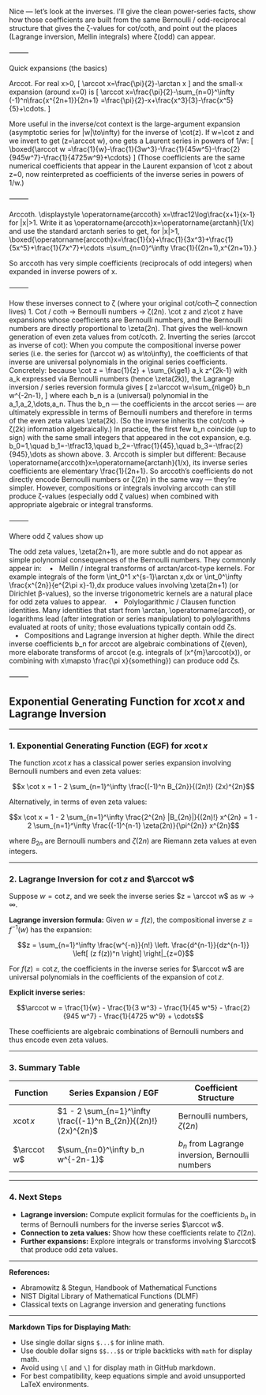 Nice — let’s look at the inverses. I’ll give the clean power-series facts, show how those coefficients are built from the same Bernoulli / odd-reciprocal structure that gives the ζ-values for cot/coth, and point out the places (Lagrange inversion, Mellin integrals) where ζ(odd) can appear.

⸻

Quick expansions (the basics)

Arccot.
For real x>0,
\[
\arccot x=\frac{\pi}{2}-\arctan x
\]
and the small-x expansion (around x=0) is
\[
\arccot x=\frac{\pi}{2}-\sum_{n=0}^\infty (-1)^n\frac{x^{2n+1}}{2n+1}
=\frac{\pi}{2}-x+\frac{x^3}{3}-\frac{x^5}{5}+\cdots.
\]

More useful in the inverse/cot context is the large-argument expansion (asymptotic series for |w|\to\infty) for the inverse of \cot(z). If w=\cot z and we invert to get \(z=\arccot w\), one gets a Laurent series in powers of 1/w:
\[
\boxed{\arccot w
=\frac{1}{w}-\frac{1}{3w^3}-\frac{1}{45w^5}-\frac{2}{945w^7}-\frac{1}{4725w^9}+\cdots}
\]
(Those coefficients are the same numerical coefficients that appear in the Laurent expansion of \cot z about z=0, now reinterpreted as coefficients of the inverse series in powers of 1/w.)

⸻

Arccoth.
\displaystyle \operatorname{arccoth} x=\tfrac12\log\frac{x+1}{x-1} for |x|>1. Write it as \operatorname{arccoth}x=\operatorname{arctanh}(1/x) and use the standard arctanh series to get, for |x|>1,
\boxed{\operatorname{arccoth}x=\frac{1}{x}+\frac{1}{3x^3}+\frac{1}{5x^5}+\frac{1}{7x^7}+\cdots
=\sum_{n=0}^\infty \frac{1}{(2n+1)\,x^{2n+1}}.}

So arccoth has very simple coefficients (reciprocals of odd integers) when expanded in inverse powers of x.

⸻

How these inverses connect to ζ (where your original cot/coth–ζ connection lives)
	1.	Cot / coth → Bernoulli numbers → ζ(2n).
\cot z and z\cot z have expansions whose coefficients are Bernoulli numbers, and the Bernoulli numbers are directly proportional to \zeta(2n). That gives the well-known generation of even zeta values from cot/coth.
	2.	Inverting the series (arccot as inverse of cot):
When you compute the compositional inverse power series (i.e. the series for \(\arccot w\) as w\to\infty), the coefficients of that inverse are universal polynomials in the original series coefficients. Concretely: because
\cot z = \frac{1}{z} + \sum_{k\ge1} a_k z^{2k-1}
with a_k expressed via Bernoulli numbers (hence \zeta(2k)), the Lagrange inversion / series reversion formula gives
\[
z=\arccot w=\sum_{n\ge0} b_n w^{-2n-1},
\]
where each b_n is a (universal) polynomial in the a_1,a_2,\dots,a_n. Thus the b_n — the coefficients in the arccot series — are ultimately expressible in terms of Bernoulli numbers and therefore in terms of the even zeta values \zeta(2k). (So the inverse inherits the cot/coth → ζ(2k) information algebraically.)
In practice, the first few b_n coincide (up to sign) with the same small integers that appeared in the cot expansion, e.g.
b_0=1,\quad b_1=-\tfrac13,\quad b_2=-\tfrac{1}{45},\quad b_3=-\tfrac{2}{945},\dots
as shown above.
	3.	Arccoth is simpler but different:
Because \operatorname{arccoth}x=\operatorname{arctanh}(1/x), its inverse series coefficients are elementary \frac{1}{2n+1}. So arccoth’s coefficients do not directly encode Bernoulli numbers or ζ(2n) in the same way — they’re simpler. However, compositions or integrals involving arccoth can still produce ζ-values (especially odd ζ values) when combined with appropriate algebraic or integral transforms.

⸻

Where odd ζ values show up

The odd zeta values, \zeta(2n+1), are more subtle and do not appear as simple polynomial consequences of the Bernoulli numbers. They commonly appear in:
   •   Mellin / integral transforms of arctan/arcot-type kernels. For example integrals of the form
\int_0^1 x^{s-1}\arctan x\,dx
or
\int_0^\infty \frac{x^{2n}}{e^{2\pi x}-1}\,dx
produce values involving \zeta(2n+1) (or Dirichlet β-values), so the inverse trigonometric kernels are a natural place for odd zeta values to appear.
   •   Polylogarithmic / Clausen function identities. Many identities that start from \arctan, \operatorname{arccot}, or logarithms lead (after integration or series manipulation) to polylogarithms evaluated at roots of unity; those evaluations typically contain odd ζs.
   •   Compositions and Lagrange inversion at higher depth. While the direct inverse coefficients b_n for arccot are algebraic combinations of ζ(even), more elaborate transforms of arccot (e.g. integrals of \(x^{m}\arccot(x)\), or combining with x\mapsto \frac{\pi x}{something}) can produce odd ζs.

⸻

## Exponential Generating Function for $x \cot x$ and Lagrange Inversion

---

### 1. Exponential Generating Function (EGF) for $x \cot x$

The function $x \cot x$ has a classical power series expansion involving Bernoulli numbers and even zeta values:

```math
x \cot x = 1 - 2 \sum_{n=1}^\infty \frac{(-1)^n B_{2n}}{(2n)!} (2x)^{2n}
```

Alternatively, in terms of even zeta values:

```math
x \cot x = 1 - 2 \sum_{n=1}^\infty \frac{2^{2n} |B_{2n}|}{(2n)!} x^{2n}
         = 1 - 2 \sum_{n=1}^\infty \frac{(-1)^{n-1} \zeta(2n)}{\pi^{2n}} x^{2n}
```

where $B_{2n}$ are Bernoulli numbers and $\zeta(2n)$ are Riemann zeta values at even integers.

---

### 2. Lagrange Inversion for $\cot z$ and $\arccot w$

Suppose $w = \cot z$, and we seek the inverse series $z = \arccot w$ as $w \to \infty$.

**Lagrange inversion formula:**
Given $w = f(z)$, the compositional inverse $z = f^{-1}(w)$ has the expansion:

```math
z = \sum_{n=1}^\infty \frac{w^{-n}}{n!} \left. \frac{d^{n-1}}{dz^{n-1}} \left[ (z f(z))^n \right] \right|_{z=0}
```

For $f(z) = \cot z$, the coefficients in the inverse series for $\arccot w$ are universal polynomials in the coefficients of the expansion of $\cot z$.

**Explicit inverse series:**

```math
\arccot w = \frac{1}{w} - \frac{1}{3 w^3} - \frac{1}{45 w^5} - \frac{2}{945 w^7} - \frac{1}{4725 w^9} + \cdots
```

These coefficients are algebraic combinations of Bernoulli numbers and thus encode even zeta values.

---

### 3. Summary Table

| Function         | Series Expansion / EGF                                 | Coefficient Structure           |
|------------------|-------------------------------------------------------|---------------------------------|
| $x \cot x$       | $1 - 2 \sum_{n=1}^\infty \frac{(-1)^n B_{2n}}{(2n)!} (2x)^{2n}$ | Bernoulli numbers, $\zeta(2n)$  |
| $\arccot w$      | $\sum_{n=0}^\infty b_n w^{-2n-1}$                     | $b_n$ from Lagrange inversion, Bernoulli numbers |

---

### 4. Next Steps

- **Lagrange inversion:** Compute explicit formulas for the coefficients $b_n$ in terms of Bernoulli numbers for the inverse series $\arccot w$.
- **Connection to zeta values:** Show how these coefficients relate to $\zeta(2n)$.
- **Further expansions:** Explore integrals or transforms involving $\arccot$ that produce odd zeta values.

---

**References:**
- Abramowitz & Stegun, Handbook of Mathematical Functions
- NIST Digital Library of Mathematical Functions (DLMF)
- Classical texts on Lagrange inversion and generating functions

---

**Markdown Tips for Displaying Math:**
- Use single dollar signs `$...$` for inline math.
- Use double dollar signs `$$...$$` or triple backticks with `math` for display math.
- Avoid using `\[` and `\]` for display math in GitHub markdown.
- For best compatibility, keep equations simple and avoid unsupported LaTeX environments.
